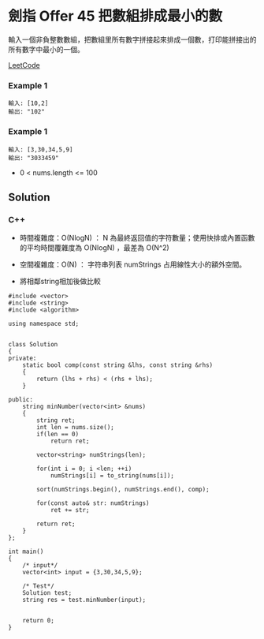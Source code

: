 # 劍指 Offer 45 把數組排成最小的數

輸入一個非負整數數組，把數組里所有數字拼接起來排成一個數，打印能拼接出的所有數字中最小的一個。

[LeetCode](https://leetcode-cn.com/problems/ba-shu-zu-pai-cheng-zui-xiao-de-shu-lcof/)

### Example 1

```
輸入: [10,2]
輸出: "102"
```

### Example 1

```
輸入: [3,30,34,5,9]
輸出: "3033459"
```

* 0 < nums.length <= 100

## Solution  

### C++

* 時間複雜度：O(NlogN) ： N 為最終返回值的字符數量；使用快排或內置函數的平均時間覆雜度為 O(NlogN) ，最差為 O(N^2)

* 空間複雜度：O(N) ： 字符串列表 numStrings 占用線性大小的額外空間。

* 將相鄰string相加後做比較 

```
#include <vector>
#include <string>
#include <algorithm>

using namespace std;


class Solution
{
private:
    static bool comp(const string &lhs, const string &rhs)
    {
        return (lhs + rhs) < (rhs + lhs);
    }

public:
    string minNumber(vector<int> &nums)
    {
        string ret;
        int len = nums.size();
        if(len == 0)
            return ret;
        
        vector<string> numStrings(len);

        for(int i = 0; i <len; ++i)
            numStrings[i] = to_string(nums[i]);

        sort(numStrings.begin(), numStrings.end(), comp);

        for(const auto& str: numStrings)
            ret += str;

        return ret;
    }
};

int main()
{
    /* input*/
    vector<int> input = {3,30,34,5,9};

    /* Test*/
    Solution test;
    string res = test.minNumber(input);

    
    return 0;
}
```